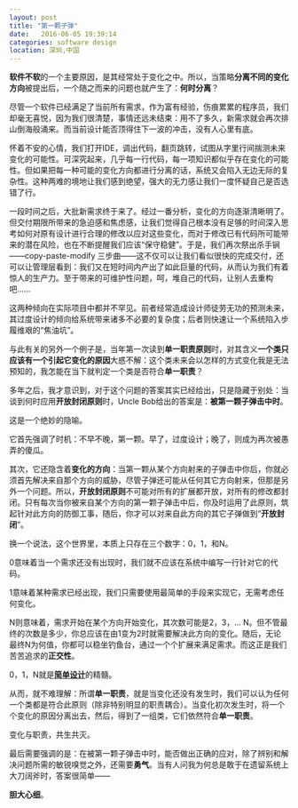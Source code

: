 ```yaml
---
layout: post
title: "第一颗子弹"
date:   2016-06-05 19:39:14
categories: software design
location: 深圳,中国
---
```


**软件不软**的一个主要原因，是其经常处于变化之中。所以，当策略**分离不同的变化方向**被提出后，一个随之而来的问题也就产生了：**何时分离**？

尽管一个软件已经满足了当前所有需求，作为富有经验，伤痕累累的程序员，我们却毫无喜悦，因为我们很清楚，事情还远未结束：用不了多久，新需求就会再次排山倒海般涌来。而当前设计能否顶得住下一波的冲击，没有人心里有底。

怀着不安的心情，我们打开IDE，调出代码，翻页跳转，试图从字里行间揣测未来变化的可能性。可深究起来，几乎每一行代码，每一项知识都似乎存在变化的可能性。但如果把每一种可能的变化方向都进行分离的话，系统又会陷入无边无际的复杂性。这种两难的境地让我们感到绝望，强大的无力感让我们一度怀疑自己是否选错了行。

一段时间之后，大批新需求终于来了。经过一番分析，变化的方向逐渐清晰明了。但交付期限所带来的急迫感和焦虑感，让我们觉得自己根本没有足够的时间深入思考如何对原有设计进行合理的修改以应对这些变化，而对于修改已有代码所可能带来的潜在风险，也在不断提醒我们应该“保守稳健”。于是，我们再次祭出杀手锏——copy-paste-modify 三步曲——这不仅可以让我们看似很快的完成交付，还可以让管理层看到：我们又在短时间内产出了如此巨量的代码，从而认为我们有着惊人的生产力。至于带来的可维护性问题，呵，堆自己的代码，让别人去重构吧……

这两种倾向在实际项目中都并不罕见。前者经常造成设计师徒劳无功的预测未来，其过度设计的倾向给系统带来诸多不必要的复杂度；后者则快速让一个系统陷入步履维艰的“焦油坑”。

与此有关的另外一个例子是，当年第一次读到**单一职责原则**时，对其含义**一个类只应该有一个引起它变化的原因**大惑不解：这个类未来会以怎样的方式变化我是无法预知的，我怎能在当下就判定一个类是否符合**单一职责**？

多年之后，我才意识到，对于这个问题的答案其实已经给出，只是隐藏于别处：当谈到何时应用**开放封闭原则**时，Uncle Bob给出的答案是：**被第一颗子弹击中时**。

这是一个绝妙的隐喻。

它首先强调了时机：不早不晚，第一颗。早了，过度设计；晚了，则成为再次被愚弄的傻瓜。

其次，它还隐含着**变化的方向**：当第一颗从某个方向射来的子弹击中你后，你就必须首先解决来自那个方向的威胁，尽管子弹还可能从任何其它方向射来，但那是另外一个问题。所以，**开放封闭原则**不可能对所有的扩展都开放，对所有的修改都封闭。只有每次当你被来自某个方向的第一颗子弹击中后，你及时运用了此原则，筑起针对此方向的防御工事，随后，你才可以对来自此方向的其它子弹做到“**开放封闭**”。

换一个说法，这个世界里，本质上只存在三个数字：0，1，和N。

0意味着当一个需求还没有出现时，我们就不应该在系统中编写一行针对它的代码。

1意味着某种需求已经出现，我们只需要使用最简单的手段来实现它，无需考虑任何变化。

N则意味着，需求开始在某个方向开始变化，其次数可能是2，3，... N。但不管最终的次数是多少，你总应该在由1变为2时就需要解决此方向的变化。随后，无论最终N为何值，你都可以稳坐钓鱼台，通过一个个扩展来满足需求。而这正是我们苦苦追求的**正交性**。

0，1，N就是[**简单设计**](http://godsme.github.io/software/design/2016/05/28/simple-design/)的精髓。

从而，就不难理解：所谓**单一职责**，就是当变化还没有发生时，我们可以认为任何一个类都是符合此原则（除非特别明显的职责耦合）。当变化初次发生时，将一个个变化的原因分离出去，然后，得到了一组类，它们依然符合**单一职责**。

变化与职责，共生共灭。

最后需要强调的是：在被第一颗子弹击中时，能否做出正确的应对，除了辨别和解决问题所需的敏锐嗅觉之外，还需要**勇气**。当有人问我为何总是敢于在遗留系统上大刀阔斧时，答案很简单——

**胆大心细**。
